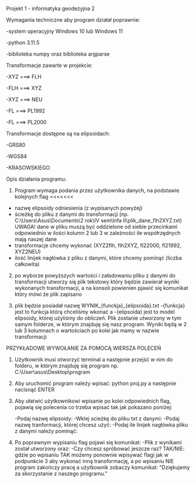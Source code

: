 Projekt 1 - informatyka geodezyjna 2 


Wymagania techniczne aby program działał poprawnie:

-system operacyjny Windows 10 lub Windows 11

-python 3.11.5

-biblioteka numpy oraz biblioteka argparse



Transformacje zawarte w projekcie:
 
-XYZ ===> FLH

-FLH ===> XYZ

-XYZ ===> NEU

-FL ===> PL1992

-FL ===> PL2000


Transformacje dostępne są na elipsoidach:

-GRS80

-WGS84

-KRASOWSKIEGO


Opis działania programu:

1. Program wymaga podania przez użytkownika danych, na podstawie kolejnych flag
<<<<<<<
- nazwę elipsoidy odniesienia (z wypisanych powyżej)
- ścieżkę do pliku z danymi do transformacji (np. C:\Users\Asus\Documents\2 rok\IV sem\Infa II\plik_dane_flh2XYZ.txt)
  UWAGA! dane w pliku muszą być oddzielone od siebie przecinkami odpowiednio 
  w ilości kolumn 2 lub 3 w zależności ile współrzędnych mają naszej dane 
- transformacje chcemy wykonać (XYZ2flh, flh2XYZ, fl22000, fl21992, XYZ2NEU)
- ilość linijek nagłówka z pliku z danymi, które chcemy pominąć (liczba całkowita)

2. po wyborze powyższych wartości i załadowaniu pliku z danymi do transformacji utworzy się plik tekstowy który będzie zawierał wyniki wykonanych transformacji, a na konsoli powienien pjawić się komunikat który mówi że plik zapisano
  
3. plik będzie posiadał nazwę WYNIK_{funckja}_{elipsoida}.txt  -{funkcja} jest to funkcja którą chceliśmy wkonać a -{elipsoida) jest to model elipsoidy, której użyliśmy do obliczeń. Plik zostanie utworzony w tym samym folderze, w którym znajduję się nasz program. Wyniki będą w 2 lub 3 kolumnach o wartościach po kolei jak mamy w nazwie transformacji

PRZYKŁADOWE WYWOŁANIE ZA POMOCĄ WIERSZA POLECEŃ
1. Użytkownik musi otworzyć terminal a następnie przejść w nim do folderu, w którym znajduję się program np.
   C:\User\asus\Desktop\program

2. Aby uruchomić program należy wpisać: python proj.py a następnie nacisnąć ENTER
   
3. Aby ułatwić użytkownikowi wpisanie po kolei odpowiednich flag, pojawią się polecenia co trzeba wpisać tak jak pokazano poniżej:
   
   -Podaj nazwę elipsoidy:
   -Wklej scieżkę do pliku txt z danymi:
   -Podaj nazwę tranformacji, której chcesz użyć:
   -Podaj ile linijek nagłówka pliku z danymi należy pominąć:

 4. Po poprawnym wypisaniu flag pojawi się komunikat:
    -Plik z wynikami został utworzony
    oraz:
    -Czy chcesz spróbować jeszcze raz? TAK/NIE:
    gdzie po wpisaniu TAK możemy ponownie wpisywać flagi jak w podpunkcie 3 aby wykonać inną transformację, a po wpisaniu 
    NIE program zakończy pracę a użytkownik zobaczy komunikat: 
    "Dziękujemy za skorzystanie z naszego programu."
